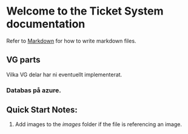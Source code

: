 # Welcome to the Ticket System documentation
Refer to [Markdown](http://daringfireball.net/projects/markdown/) for how to write markdown files.
## VG parts
Vilka VG delar har ni eventuellt implementerat.
### Databas på azure.
## Quick Start Notes:
1. Add images to the *images* folder if the file is referencing an image.
